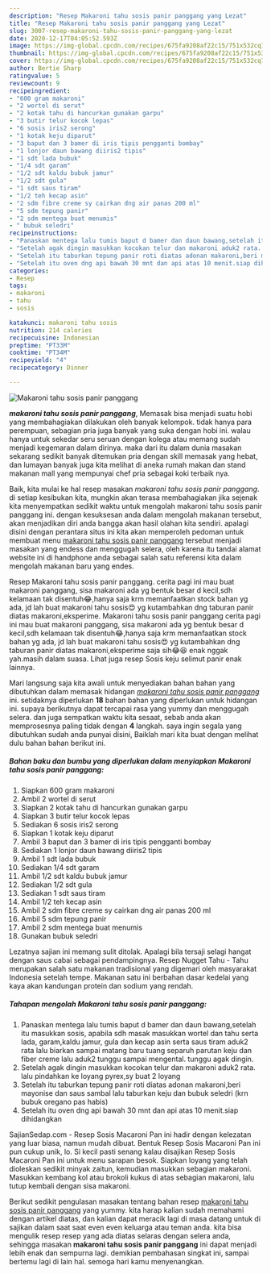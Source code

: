 ```yaml
---
description: "Resep Makaroni tahu sosis panir panggang yang Lezat"
title: "Resep Makaroni tahu sosis panir panggang yang Lezat"
slug: 3007-resep-makaroni-tahu-sosis-panir-panggang-yang-lezat
date: 2020-12-17T04:05:52.593Z
image: https://img-global.cpcdn.com/recipes/675fa9208af22c15/751x532cq70/makaroni-tahu-sosis-panir-panggang-foto-resep-utama.jpg
thumbnail: https://img-global.cpcdn.com/recipes/675fa9208af22c15/751x532cq70/makaroni-tahu-sosis-panir-panggang-foto-resep-utama.jpg
cover: https://img-global.cpcdn.com/recipes/675fa9208af22c15/751x532cq70/makaroni-tahu-sosis-panir-panggang-foto-resep-utama.jpg
author: Bertie Sharp
ratingvalue: 5
reviewcount: 9
recipeingredient:
- "600 gram makaroni"
- "2 wortel di serut"
- "2 kotak tahu di hancurkan gunakan garpu"
- "3 butir telur kocok lepas"
- "6 sosis iris2 serong"
- "1 kotak keju diparut"
- "3 baput dan 3 bamer di iris tipis pengganti bombay"
- "1 lonjor daun bawang diiris2 tipis"
- "1 sdt lada bubuk"
- "1/4 sdt garam"
- "1/2 sdt kaldu bubuk jamur"
- "1/2 sdt gula"
- "1 sdt saus tiram"
- "1/2 teh kecap asin"
- "2 sdm fibre creme sy cairkan dng air panas 200 ml"
- "5 sdm tepung panir"
- "2 sdm mentega buat menumis"
- " bubuk seledri"
recipeinstructions:
- "Panaskan mentega lalu tumis baput d bamer dan daun bawang,setelah itu masukkan sosis, apabila sdh masak masukkan wortel dan tahu serta lada, garam,kaldu jamur, gula dan kecap asin serta saus tiram aduk2 rata lalu biarkan sampai matang baru tuang separuh parutan keju dan fiber creme lalu aduk2 tunggu sampai mengental. tunggu agak dingin."
- "Setelah agak dingin masukkan kocokan telur dan makaroni aduk2 rata. lalu pindahkan ke loyang pyrex,sy buat 2 loyang"
- "Setelah itu taburkan tepung panir roti diatas adonan makaroni,beri mayonise dan saus sambal lalu taburkan keju dan bubuk seledri (krn bubuk oregano pas habis)"
- "Setelah itu oven dng api bawah 30 mnt dan api atas 10 menit.siap dihidangkan"
categories:
- Resep
tags:
- makaroni
- tahu
- sosis

katakunci: makaroni tahu sosis 
nutrition: 214 calories
recipecuisine: Indonesian
preptime: "PT33M"
cooktime: "PT34M"
recipeyield: "4"
recipecategory: Dinner

---
```



![Makaroni tahu sosis panir panggang](https://img-global.cpcdn.com/recipes/675fa9208af22c15/751x532cq70/makaroni-tahu-sosis-panir-panggang-foto-resep-utama.jpg)

<b><i>makaroni tahu sosis panir panggang</i></b>, Memasak bisa menjadi suatu hobi yang membahagiakan dilakukan oleh banyak kelompok. tidak hanya para perempuan, sebagian pria juga banyak yang suka dengan hobi ini. walau hanya untuk sekedar seru seruan dengan kolega atau memang sudah menjadi kegemaran dalam dirinya. maka dari itu dalam dunia masakan sekarang sedikit banyak ditemukan pria dengan skill memasak yang hebat, dan lumayan banyak juga kita melihat di aneka rumah makan dan stand makanan mall yang mempunyai chef pria sebagai koki terbaik nya.

Baik, kita mulai ke hal resep masakan <i>makaroni tahu sosis panir panggang</i>. di setiap kesibukan kita, mungkin akan terasa membahagiakan jika sejenak kita menyempatkan sedikit waktu untuk mengolah makaroni tahu sosis panir panggang ini. dengan kesuksesan anda dalam mengolah makanan tersebut, akan menjadikan diri anda bangga akan hasil olahan kita sendiri. apalagi disini dengan perantara situs ini kita akan memperoleh pedoman untuk membuat menu <u>makaroni tahu sosis panir panggang</u> tersebut menjadi masakan yang endess dan menggugah selera, oleh karena itu tandai alamat website ini di handphone anda sebagai salah satu referensi kita dalam mengolah makanan baru yang endes.

Resep Makaroni tahu sosis panir panggang. cerita pagi ini mau buat makaroni panggang, sisa makaroni ada yg bentuk besar d kecil,sdh kelamaan tak disentuh😂,hanya saja krm memanfaatkan stock bahan yg ada, jd lah buat makaroni tahu sosis😍 yg kutambahkan dng taburan panir diatas makaroni,eksperime. Makaroni tahu sosis panir panggang cerita pagi ini mau buat makaroni panggang, sisa makaroni ada yg bentuk besar d kecil,sdh kelamaan tak disentuh😂,hanya saja krm memanfaatkan stock bahan yg ada, jd lah buat makaroni tahu sosis😍 yg kutambahkan dng taburan panir diatas makaroni,eksperime saja sih😂😆 enak nggak yah.masih dalam suasa. Lihat juga resep Sosis keju selimut panir enak lainnya.


Mari langsung saja kita awali untuk menyediakan bahan bahan yang dibutuhkan dalam memasak hidangan <u><i>makaroni tahu sosis panir panggang</i></u> ini. setidaknya diperlukan <b>18</b> bahan bahan yang diperlukan untuk hidangan ini. supaya berikutnya dapat tercapai rasa yang yummy dan menggugah selera. dan juga sempatkan waktu kita sesaat, sebab anda akan memprosesnya paling tidak dengan <b>4</b> langkah. saya ingin segala yang dibutuhkan sudah anda punyai disini, Baiklah mari kita buat dengan melihat dulu bahan bahan berikut ini.

<!--inarticleads1-->

##### Bahan baku dan bumbu yang diperlukan dalam menyiapkan Makaroni tahu sosis panir panggang:

1. Siapkan 600 gram makaroni
1. Ambil 2 wortel di serut
1. Siapkan 2 kotak tahu di hancurkan gunakan garpu
1. Siapkan 3 butir telur kocok lepas
1. Sediakan 6 sosis iris2 serong
1. Siapkan 1 kotak keju diparut
1. Ambil 3 baput dan 3 bamer di iris tipis pengganti bombay
1. Sediakan 1 lonjor daun bawang diiris2 tipis
1. Ambil 1 sdt lada bubuk
1. Sediakan 1/4 sdt garam
1. Ambil 1/2 sdt kaldu bubuk jamur
1. Sediakan 1/2 sdt gula
1. Sediakan 1 sdt saus tiram
1. Ambil 1/2 teh kecap asin
1. Ambil 2 sdm fibre creme sy cairkan dng air panas 200 ml
1. Ambil 5 sdm tepung panir
1. Ambil 2 sdm mentega buat menumis
1. Gunakan  bubuk seledri


Lezatnya sajian ini memang sulit ditolak. Apalagi bila tersaji selagi hangat dengan saus cabai sebagai pendampingnya. Resep Nugget Tahu - Tahu merupakan salah satu makanan tradisional yang digemari oleh masyarakat Indonesia setelah tempe. Makanan satu ini berbahan dasar kedelai yang kaya akan kandungan protein dan sodium yang rendah. 

<!--inarticleads2-->

##### Tahapan mengolah Makaroni tahu sosis panir panggang:

1. Panaskan mentega lalu tumis baput d bamer dan daun bawang,setelah itu masukkan sosis, apabila sdh masak masukkan wortel dan tahu serta lada, garam,kaldu jamur, gula dan kecap asin serta saus tiram aduk2 rata lalu biarkan sampai matang baru tuang separuh parutan keju dan fiber creme lalu aduk2 tunggu sampai mengental. tunggu agak dingin.
1. Setelah agak dingin masukkan kocokan telur dan makaroni aduk2 rata. lalu pindahkan ke loyang pyrex,sy buat 2 loyang
1. Setelah itu taburkan tepung panir roti diatas adonan makaroni,beri mayonise dan saus sambal lalu taburkan keju dan bubuk seledri (krn bubuk oregano pas habis)
1. Setelah itu oven dng api bawah 30 mnt dan api atas 10 menit.siap dihidangkan


SajianSedap.com - Resep Sosis Macaroni Pan ini hadir dengan kelezatan yang luar biasa, namun mudah dibuat. Bentuk Resep Sosis Macaroni Pan ini pun cukup unik, lo. Si kecil pasti senang kalau disajikan Resep Sosis Macaroni Pan ini untuk menu sarapan besok. Siapkan loyang yang telah dioleskan sedikit minyak zaitun, kemudian masukkan sebagian makaroni. Masukkan kembang kol atau brokoli kukus di atas sebagian makaroni, lalu tutup kembali dengan sisa makaroni. 

Berikut sedikit pengulasan masakan tentang bahan resep <u>makaroni tahu sosis panir panggang</u> yang yummy. kita harap kalian sudah memahami dengan artikel diatas, dan kalian dapat meracik lagi di masa datang untuk di sajikan dalam saat saat even even keluarga atau teman anda. kita bisa mengulik resep resep yang ada diatas selaras dengan selera anda, sehingga masakan <b>makaroni tahu sosis panir panggang</b> ini dapat menjadi lebih enak dan sempurna lagi. demikian pembahasan singkat ini, sampai bertemu lagi di lain hal. semoga hari kamu menyenangkan.

